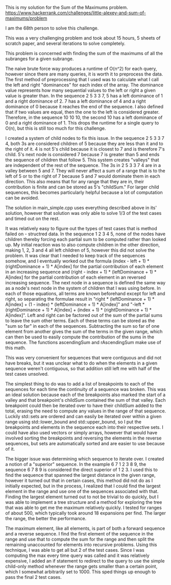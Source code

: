 This is my solution for the Sum of the Maximums problem.
https://www.hackerrank.com/challenges/little-alexey-and-sum-of-maximums/problem

I am the 68th person to solve this challenge.

This was a very challenging problem and took about 15 hours, 5 sheets of scratch paper, and several iterations to solve completely. 

This problem is concerned with finding the sum of the maximums of all the subranges for a given subrange.

The naive brute force way produces a runtime of O(n^2) for each query, however since there are many queries, it is worth it to preprocess the data. The first method of preprocessing that I used was to calculate what I call the left and right "dominances" for each index of the array. The dominance value represents how many sequential values to the left or right a given value is greater than. In the sequence 2 5 3 3 7, 5 has a left dominance of 1 and a right dominance of 2. 7 has a left dominance of 4 and a right dominance of 0 because it reaches the end of the sequence. I also defined that if two values are equal, then the one to the left is considered greater. Therefore, in the sequence 10 10 10, the second 10 has a left dominance of 0 and a right dominance of 1. This drops the runtime for a single query to O(n), but this is still too much for this challenge. 

I created a system of child nodes to fix this issue. In the sequence 2 5 3 3 7 4, both 3s are considered children of 5 because they are less than it and to the right of it. 4 is not 5's child because it is closest to 7 and is therefore 7's child. 5's next node is considered 7 because 7 is greater than 5 and ends the sequence of children that follow 5. This system creates "valleys" that are independent of the rest of the sequence. The 3s in 2 5 3 3 7 4 are in a valley between 5 and 7. They will never affect a sum of a range that is to the left of 5 or to the right of 7 because 5 and 7 would dominate them in each direction. This also means that for any range that they are in, their contribution is finite and can be stored as 5's "childSum." For larger child sequences, this becomes particularly helpful because a lot of computation can be avoided.

The solution in main_simple.cpp uses everything described above in its' solution, however that solution was only able to solve 1/3 of the test cases and timed out on the rest.

It was relatively easy to figure out the types of test cases that is method failed on - structred data. In the sequence 1 2 3 4 5, none of the nodes have children thereby forcing each partial sum to be computed rather than looked up. My initial reaction was to also compute children in the other direction, making 1, 2, 3 and 4 all left children of 5, however this did not solve the problem. It was clear that I needed to keep track of the sequences somehow, and I eventually worked out the formula (index - left + 1) * (rightDominance + 1) * A[index] for the partial contribution of each element in an increasing sequence and  (right - index + 1) * (leftDominance + 1) * A[index] for the partial contribution of each element in an reversed increasing sequence. The next node in a sequence is defined the same way as a node's next node in the system of children that I was using before. In each of those equations, all terms are known beforehand except for left and right, so separating the formulae result in "right * (leftDominance + 1) * A[index] + (1 - index) * (leftDominance + 1) * A[index]" and "-left * (rightDominance + 1) * A[index] + (index + 1) * (rightDominance + 1) * A[index]". Left and right can be factored out of the sum of the partial sums to leave the sum other terms. Each of these terms can be stored as the "sum so far" in each of the sequences. Subtracting the sum so far of one element from another gives the sum of the terms in the given range, which can then be used to easily compute the contribution of the sums in the sequence. The functions ascendingSum and rAscendingSum make use of this math.

This was very convenient for sequences that were contiguous and did not have breaks, but it was unclear what to do when the elements in a given sequence weren't contiguous, so that addition still left me with half of the test cases unsolved.

The simplest thing to do was to add a list of breakpoints to each of the sequences for each time the continuity of a sequence was broken. This was an ideal solution because each of the breakpoints also marked the start of a valley and that breakpoint's childSum contained the sum of that valley. Each breakpoint could then be iterated over to have their childSum added to the total, erasing the need to compute any values in the range of that sequence. Luckily std::sets are ordered and can easily be iterated over within a given range using std::lower_bound and std::upper_bound, so I put the breakpoints and elements in the sequence each into their respective sets. I could have also used vectors or simply arrays, however that would have involved sorting the breakpoints and reversing the elements in the reverse sequences, but sets are automatically sorted and are easier to use because of it.

The bigger issue was determining which sequence to iterate over. I created a notion of a "superior" sequence. In the example 6 7 1 2 3 8 9, the sequence 6 7 8 9 is considered the direct superior of 1 2 3. I used this to find the sequence that spanned the largest distance in the given range, however it turned out that in certain cases, this method did not do as I initially expected, but in the process, I realized that I could find the largest element in the range and use one of the sequences associated with that. Finding the largest element turned out to not be trivial to do quickly, but I was able to implement a tree structure and a method for exploring the tree that was able to get me the maximum relatively quickly. I tested for ranges of about 500, which typically took around 18 expansions per find. The larger the range, the better the performance. 

The maximum element, like all elements, is part of both a forward sequence and a reverse sequence. I find the first element of the sequence in the range and use that to compute the sum for the range and then split the remaining unaccounted for elements into recursive problems. Using this technique, I was able to get all but 2 of the test cases. Since I was computing the max every time query was called and it was relatively expensive, I added an if statement to redirect to the query to use the simple child-only method whenever the range gets smaller than a certain point, which I somewhat arbitrarily set to 1000. This sped things up enough to pass the final 2 test cases.
